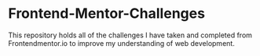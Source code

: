 # Frontend-Mentor-Challenges

This repository holds all of the challenges I have taken and completed from Frontendmentor.io to improve my understanding of web development.
